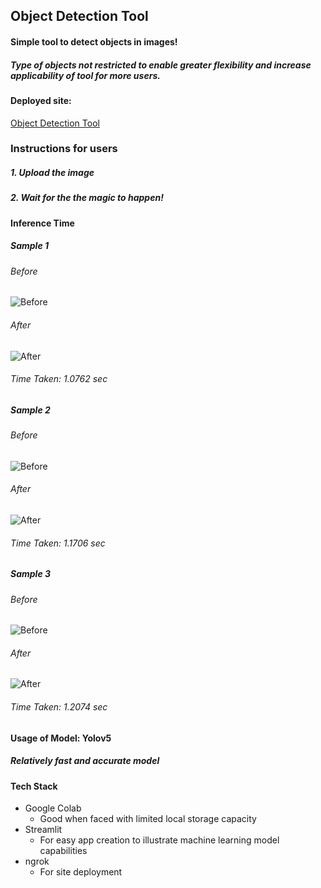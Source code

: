## Object Detection Tool

#### Simple tool to detect objects in images!

##### Type of objects not restricted to enable greater flexibility and increase applicability of tool for more users.

#### Deployed site:

[Object Detection Tool](http://1c098a1cb56a.ngrok.io)

### Instructions for users

##### 1. Upload the image

##### 2. Wait for the the magic to happen!

#### Inference Time

##### Sample 1

###### Before

![Before](../images/sample1before.jpg)

###### After

![After](../images/sample1after.jpg)

###### Time Taken: 1.0762 sec

##### Sample 2

###### Before

![Before](../images/sample2before.jpg)

###### After

![After](../images/sample2after.jpg)

###### Time Taken: 1.1706 sec

##### Sample 3

###### Before

![Before](../images/sample3before.jpg)

###### After

![After](../images/sample3after.jpg)

###### Time Taken: 1.2074 sec

#### Usage of Model: Yolov5

##### Relatively fast and accurate model

#### Tech Stack

- Google Colab
  - Good when faced with limited local storage capacity
- Streamlit
  - For easy app creation to illustrate machine learning model capabilities
- ngrok
  - For site deployment
